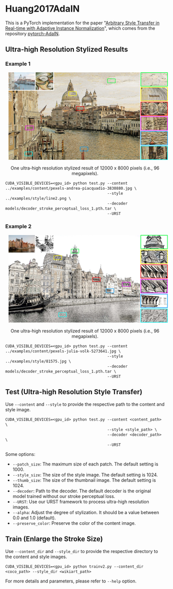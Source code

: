 # Huang2017AdaIN

This is a PyTorch implementation for the paper "[Arbitrary Style Transfer in Real-time with Adaptive Instance Normalization](https://arxiv.org/abs/1703.06868)", which comes from the repository [pytorch-AdaIN](https://github.com/naoto0804/pytorch-AdaIN).

## Ultra-high Resolution Stylized Results

### Example 1

<center><img src="../assets/ultra_high_result.jpg" width="1000" hspace="10"></center>
<p align="center">
  One ultra-high resolution stylized result of 12000 x 8000 pixels (i.e., 96 megapixels).
</p>

```shell
CUDA_VISIBLE_DEVICES=<gpu_id> python test.py --content ../examples/content/pexels-andrea-piacquadio-3830880.jpg \
                                             --style ../examples/style/line2.png \
                                             --decoder models/decoder_stroke_perceptual_loss_1.pth.tar \
                                             --URST
```

### Example 2

<center><img src="../assets/ultra_high_result_2.jpg" width="1000" hspace="10"></center>
<p align="center">
  One ultra-high resolution stylized result of 12000 x 8000 pixels (i.e., 96 megapixels).
</p>

```shell
CUDA_VISIBLE_DEVICES=<gpu_id> python test.py --content ../examples/content/pexels-julia-volk-5273641.jpg \
                                             --style ../examples/style/81575.jpg \
                                             --decoder models/decoder_stroke_perceptual_loss_1.pth.tar \
                                             --URST
```

## Test (Ultra-high Resolution Style Transfer)

Use `--content` and `--style` to provide the respective path to the content and style image.
```shell
CUDA_VISIBLE_DEVICES=<gpu_id> python test.py --content <content_path> \
                                             --style <style_path> \
                                             --decoder <decoder_path> \
                                             --URST
```

Some options:
* `--patch_size`: The maximum size of each patch. The default setting is 1000.
* `--style_size`: The size of the style image. The default setting is 1024.
* `--thumb_size`: The size of the thumbnail image. The default setting is 1024.
* `--decoder`: Path to the decoder. The default decoder is the original model trained without our stroke perceptual loss. 
* `--URST`: Use our URST framework to process ultra-high resolution images.
* `--alpha`: Adjust the degree of stylization. It should be a value between 0.0 and 1.0 (default).
* `--preserve_color`: Preserve the color of the content image.

## Train (Enlarge the Stroke Size)

Use `--content_dir` and `--style_dir` to provide the respective directory to the content and style images.
```shell
CUDA_VISIBLE_DEVICES=<gpu_id> python trainv2.py --content_dir <coco_path> --style_dir <wikiart_path>
```

For more details and parameters, please refer to `--help` option.
